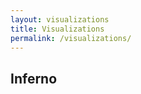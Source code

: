```yaml
---
layout: visualizations
title: Visualizations
permalink: /visualizations/
---
```


## Inferno

<div id="pattern">
</div>

<div id="viz">
</div>

<svg width="1080" height="47200" id="stacked"></svg>
